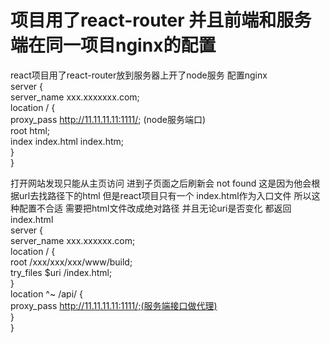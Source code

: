 # 项目用了react-router 并且前端和服务端在同一项目nginx的配置

react项目用了react-router放到服务器上开了node服务 配置nginx  
  server {  
  	server_name xxx.xxxxxxx.com;  
  	location / {  
  		proxy_pass http://11.11.11.11:1111/; (node服务端口)  
  		root html;  
  		index index.html index.htm;  
  	}  
  }  

打开网站发现只能从主页访问 进到子页面之后刷新会 not found 这是因为他会根据url去找路径下的html  但是react项目只有一个
index.html作为入口文件  所以这种配置不合适 需要把html文件改成绝对路径  并且无论uri是否变化  都返回index.html  
server {  
	server_name xxx.xxxxxx.com;  
	location / {  
		root /xxx/xxx/xxx/www/build;  
		try_files $uri /index.html;  
	}  
	location ^~ /api/ {  
		proxy_pass http://11.11.11.11:1111/;(服务端接口做代理)  
	}  
}  

